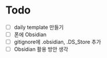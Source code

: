 # Todo
- [ ] daily template 만들기
- [ ] 폰에 Obsidian
- [ ] gitignore에 .obsidian, .DS_Store 추가
- [ ] Obsidian 활용 방안 생각